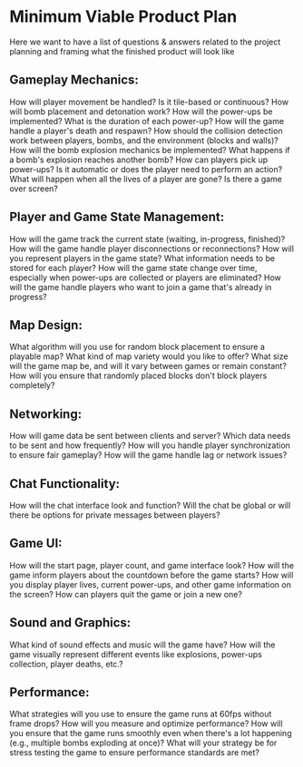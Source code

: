 # Minimum Viable Product Plan
Here we want to have a list of questions & answers related to the project planning and framing what the finished product will look like

## Gameplay Mechanics:

How will player movement be handled? Is it tile-based or continuous?
How will bomb placement and detonation work?
How will the power-ups be implemented? What is the duration of each power-up?
How will the game handle a player's death and respawn?
How should the collision detection work between players, bombs, and the environment (blocks and walls)?
How will the bomb explosion mechanics be implemented? What happens if a bomb's explosion reaches another bomb?
How can players pick up power-ups? Is it automatic or does the player need to perform an action?
What will happen when all the lives of a player are gone? Is there a game over screen?

## Player and Game State Management:

How will the game track the current state (waiting, in-progress, finished)?
How will the game handle player disconnections or reconnections?
How will you represent players in the game state? What information needs to be stored for each player?
How will the game state change over time, especially when power-ups are collected or players are eliminated?
How will the game handle players who want to join a game that's already in progress?

## Map Design:

What algorithm will you use for random block placement to ensure a playable map?
What kind of map variety would you like to offer?
What size will the game map be, and will it vary between games or remain constant?
How will you ensure that randomly placed blocks don't block players completely?

## Networking:

How will game data be sent between clients and server? Which data needs to be sent and how frequently?
How will you handle player synchronization to ensure fair gameplay?
How will the game handle lag or network issues?

## Chat Functionality:

How will the chat interface look and function?
Will the chat be global or will there be options for private messages between players?

## Game UI:

How will the start page, player count, and game interface look?
How will the game inform players about the countdown before the game starts?
How will you display player lives, current power-ups, and other game information on the screen?
How can players quit the game or join a new one?

## Sound and Graphics:

What kind of sound effects and music will the game have?
How will the game visually represent different events like explosions, power-ups collection, player deaths, etc.?

## Performance:

What strategies will you use to ensure the game runs at 60fps without frame drops?
How will you measure and optimize performance?
How will you ensure that the game runs smoothly even when there's a lot happening (e.g., multiple bombs exploding at once)?
What will your strategy be for stress testing the game to ensure performance standards are met?
